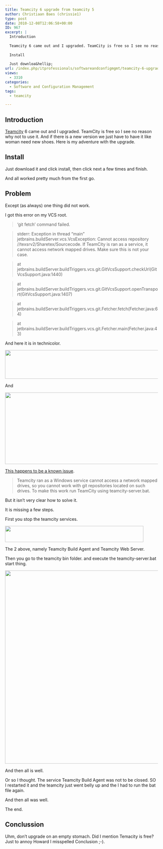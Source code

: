 ```yaml
---
title: Teamcity 6 upgrade from teamcity 5
author: Christiaan Baes (chrissie1)
type: post
date: 2010-12-08T12:06:58+00:00
ID: 967
excerpt: |
  Introduction
  
  Teamcity 6 came out and I upgraded. TeamCity is free so I see no reason why not to use it. And if there is a new version we just have to have it like woman need new shoes. Here is my adventure with the upgrade.
  
  Install
  
  Just downloa&hellip;
url: /index.php/itprofessionals/softwareandconfigmgmt/teamcity-6-upgrade-from-teamcity-6/
views:
  - 3310
categories:
  - Software and Configuration Management
tags:
  - teamcity

---
```

## Introduction

[Teamcity][1] 6 came out and I upgraded. TeamCity is free so I see no reason why not to use it. And if there is a new version we just have to have it like woman need new shoes. Here is my adventure with the upgrade.

## Install

Just download it and click install, then click next a few times and finish.

And all worked pretty much from the first go.

## Problem

Except (as always) one thing did not work.

I got this error on my VCS root.

> &#8216;git fetch&#8217; command failed.
      
> stderr: Exception in thread &#8220;main&#8221; jetbrains.buildServer.vcs.VcsException: Cannot access repository //texsrv2/Sharetex/Sourcecode. If TeamCity is ran as a service, it cannot access network mapped drives. Make sure this is not your case.
      
> at jetbrains.buildServer.buildTriggers.vcs.git.GitVcsSupport.checkUrl(GitVcsSupport.java:1440)
      
> at jetbrains.buildServer.buildTriggers.vcs.git.GitVcsSupport.openTransport(GitVcsSupport.java:1407)
      
> at jetbrains.buildServer.buildTriggers.vcs.git.Fetcher.fetch(Fetcher.java:64)
      
> at jetbrains.buildServer.buildTriggers.vcs.git.Fetcher.main(Fetcher.java:43)

And here it is in technicolor.

<div class="image_block">
  <img src="/wp-content/uploads/users/chrissie1/test/Teamcity6_1.png" alt="" title="" width="594" height="94" />
</div>

And

<div class="image_block">
  <img src="/wp-content/uploads/users/chrissie1/test/Teamcity6_2.png" alt="" title="" width="657" height="235" />
</div>

[This happens to be a known issue][2].

> Teamcity ran as a Windows service cannot access a network mapped drives, so you cannot work with git repositories located on such drives. To make this work run TeamCity using teamcity-server.bat.

But it isn&#8217;t very clear how to solve it.

It is missing a few steps.

First you stop the teamcity services.

<div class="image_block">
  <img src="/wp-content/uploads/users/chrissie1/test/Teamcity6_3.png" alt="" title="" width="456" height="53" />
</div>

The 2 above, namely Teamcity Build Agent and Teamcity Web Server.

Then you go to the teamcity bin folder. and execute the teamcity-server.bat start thing.

<div class="image_block">
  <img src="/wp-content/uploads/users/chrissie1/test/Teamcity6_4.png" alt="" title="" width="804" height="634" />
</div>

And then all is well.

Or so I thought. The service Teamcity Build Agent was not to be closed. SO I restarted it and the teamcity just went belly up and the I had to run the bat file again.

And then all was well.

The end.

## Conclussion

Uhm, don&#8217;t upgrade on an empty stomach. Did I mention Temacity is free? Just to annoy Howard I misspelled Conclusion ;-).

 [1]: http://www.jetbrains.com/teamcity/
 [2]: http://confluence.jetbrains.net/display/TCD6/Git+%28JetBrains%29